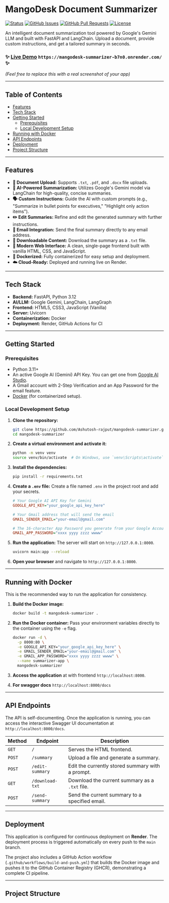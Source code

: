 # MangoDesk Document Summarizer

[![Status](https://img.shields.io/badge/status-active-success.svg)](https://github.com/Ashutosh-rajput/mangodesk-summarizer)
[![GitHub Issues](https://img.shields.io/github/issues/Ashutosh-rajput/mangodesk-summarizer.svg)](https://github.com/Ashutosh-rajput/mangodesk-summarizer/issues)
[![GitHub Pull Requests](https://img.shields.io/github/issues-pr/Ashutosh-rajput/mangodesk-summarizer.svg)](https://github.com/Ashutosh-rajput/mangodesk-summarizer/pulls)
[![License](https://img.shields.io/badge/license-MIT-blue.svg)](/LICENSE)

An intelligent document summarization tool powered by Google's Gemini LLM and built with FastAPI and LangChain. Upload a document, provide custom instructions, and get a tailored summary in seconds.

### ✨ **[Live Demo](https://mangodesk-summarizer-b7n0.onrender.com/)** `https://mangodesk-summarizer-b7n0.onrender.com/`✨


*(Feel free to replace this with a real screenshot of your app)*

---

## Table of Contents

- [Features](#features)
- [Tech Stack](#tech-stack)
- [Getting Started](#getting-started)
  - [Prerequisites](#prerequisites)
  - [Local Development Setup](#local-development-setup)
- [Running with Docker](#running-with-docker)
- [API Endpoints](#api-endpoints)
- [Deployment](#deployment)
- [Project Structure](#project-structure)

---

## Features

*   **📄 Document Upload:** Supports `.txt`, `.pdf`, and `.docx` file uploads.
*   **🧠 AI-Powered Summarization:** Utilizes Google's Gemini model via LangChain for high-quality, concise summaries.
*   **🗣️ Custom Instructions:** Guide the AI with custom prompts (e.g., "Summarize in bullet points for executives," "Highlight only action items").
*   **✏️ Edit Summaries:** Refine and edit the generated summary with further instructions.
*   **📧 Email Integration:** Send the final summary directly to any email address.
*   **💾 Downloadable Content:** Download the summary as a `.txt` file.
*   **🚀 Modern Web Interface:** A clean, single-page frontend built with vanilla HTML, CSS, and JavaScript.
*   **🐳 Dockerized:** Fully containerized for easy setup and deployment.
*   **☁️ Cloud-Ready:** Deployed and running live on Render.

---

## Tech Stack

*   **Backend:** FastAPI, Python 3.12
*   **AI/LLM:** Google Gemini, LangChain, LangGraph
*   **Frontend:** HTML5, CSS3, JavaScript (Vanilla)
*   **Server:** Uvicorn
*   **Containerization:** Docker
*   **Deployment:** Render, GitHub Actions for CI

---

## Getting Started

### Prerequisites

*   Python 3.11+
*   An active Google AI (Gemini) API Key. You can get one from [Google AI Studio](https://aistudio.google.com/app/apikey).
*   A Gmail account with 2-Step Verification and an App Password for the email feature.
*   [Docker](https://www.docker.com/products/docker-desktop/) (for containerized setup).

### Local Development Setup

1.  **Clone the repository:**
    ```bash
    git clone https://github.com/Ashutosh-rajput/mangodesk-summarizer.git
    cd mangodesk-summarizer
    ```

2.  **Create a virtual environment and activate it:**
    ```bash
    python -m venv venv
    source venv/bin/activate  # On Windows, use `venv\Scripts\activate`
    ```

3.  **Install the dependencies:**
    ```bash
    pip install -r requirements.txt
    ```

4.  **Create a `.env` file:**
    Create a file named `.env` in the project root and add your secrets.
    ```ini
    # Your Google AI API Key for Gemini
    GOOGLE_API_KEY="your_google_api_key_here"

    # Your Gmail address that will send the email
    GMAIL_SENDER_EMAIL="your-email@gmail.com"

    # The 16-character App Password you generate from your Google Account
    GMAIL_APP_PASSWORD="xxxx yyyy zzzz wwww"
    ```

5.  **Run the application:**
    The server will start on `http://127.0.0.1:8000`.
    ```bash
    uvicorn main:app --reload
    ```

6.  **Open your browser** and navigate to `http://127.0.0.1:8000`.

---

## Running with Docker

This is the recommended way to run the application for consistency.

1.  **Build the Docker image:**
    ```bash
    docker build -t mangodesk-summarizer .
    ```

2.  **Run the Docker container:**
    Pass your environment variables directly to the container using the `-e` flag.
    ```bash
    docker run -d \
      -p 8000:80 \
      -e GOOGLE_API_KEY="your_google_api_key_here" \
      -e GMAIL_SENDER_EMAIL="your-email@gmail.com" \
      -e GMAIL_APP_PASSWORD="xxxx yyyy zzzz wwww" \
      --name summarizer-app \
      mangodesk-summarizer
    ```

3.  **Access the application** at with frontend `http://localhost:8000`.
4.  **For swagger docs** `http://localhost:8000/docs`

---

## API Endpoints

The API is self-documenting. Once the application is running, you can access the interactive Swagger UI documentation at `http://localhost:8000/docs`.

| Method | Endpoint          | Description                                         |
|--------|-------------------|-----------------------------------------------------|
| `GET`  | `/`               | Serves the HTML frontend.                           |
| `POST` | `/summary`        | Upload a file and generate a summary.               |
| `POST` | `/edit-summary`   | Edit the currently stored summary with a prompt.    |
| `GET`  | `/download-txt`   | Download the current summary as a `.txt` file.      |
| `POST` | `/send-summary`   | Send the current summary to a specified email.      |

---

## Deployment

This application is configured for continuous deployment on **Render**. The deployment process is triggered automatically on every push to the `main` branch.

The project also includes a GitHub Action workflow (`.github/workflows/build-and-push.yml`) that builds the Docker image and pushes it to the GitHub Container Registry (GHCR), demonstrating a complete CI pipeline.

---

## Project Structure
